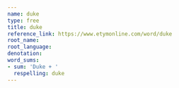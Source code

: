 ```yaml
---
name: duke
type: free
title: duke
reference_link: https://www.etymonline.com/word/duke
root_name: 
root_language: 
denotation: 
word_sums:
- sum: 'Duke + '
  respelling: duke
---
```

